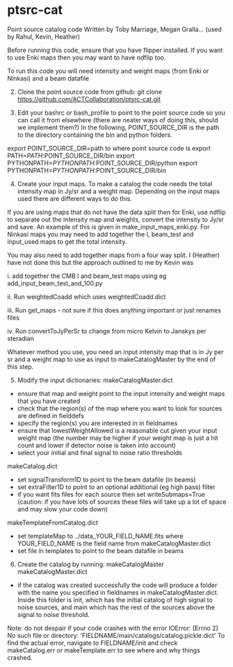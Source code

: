 # ptsrc-cat
Point source catalog code
Written by Toby Marriage, Megan Gralla... (used by Rahul, Kevin, Heather)

Before running this code, ensure that you have flipper installed. 
If you want to use Enki maps then you may want to have ndflip too.

To run this code you will need intensity and weight maps (from Enki or Ninkasi) 
and a beam datafile


2. Clone the point source code from github:
git clone https://github.com/ACTCollaboration/ptsrc-cat.git


3. Edit your bashrc or bash_profile to point to the point source code so you
can call it from elsewhere
(there are neater ways of doing this, should we implement them?)
In the following, POINT_SOURCE_DIR is the path to the directory containing the
bin and python folders.

export POINT_SOURCE_DIR=path to where point source code is
export PATH=$PATH:$POINT_SOURCE_DIR/bin
export PYTHONPATH=$PYTHONPATH:$POINT_SOURCE_DIR/python
export PYTHONPATH=$PYTHONPATH:$POINT_SOURCE_DIR/bin


4. Create your input maps. To make a catalog the code needs the total
intensity map in Jy/sr and a weight map. Depending on the input maps used
there are different ways to do this.

If you are using maps that do not have the data split then for Enki, use ndflip
to separate out the intensity map and weights, convert the intensity to Jy/sr
and save. An example of this is given in make_input_maps_enki.py. For Ninkasi
maps you may need to add together the I, beam_test and input_used maps to get
the total intensity.

You may also need to add together maps from a four way split. I (Heather) have
not done this but the approach outlined to me by Kevin was

i. add together the CMB I and beam_test maps using eg add_input_beam_test_and_100.py

ii. Run weightedCoadd which uses weightedCoadd.dict

iii. Run get_maps - not sure if this does anything important or just renames files

iv. Run convertToJyPerSr to change from micro Kelvin to Janskys per steradian

Whatever method you use, you need an input intensity map that is in Jy per sr
and a weight map to use as input to makeCatalogMaster by the end of this step.


5. Modify the input dictionaries:
makeCatalogMaster.dict
  - ensure that map and weight point to the input intensity and weight
    maps that you have created
  - check that the region(s) of the map where you want to look for sources
    are defined in fielddefs
  - specify the region(s) you are interested in in fieldnames
  - ensure that lowestWeightAllowed is a reasonable cut given your input
    weight map (the number may be higher if your weight map is just a
    hit count and lower if detector noise is taken into account)
  - select your initial and final signal to noise ratio thresholds

makeCatalog.dict
  - set signalTransform1D to point to the beam datafile (in beams)
  - set extraFilter1D to point to an optional additional (eg high pass) filter
  - if you want fits files for each source then set writeSubmaps=True
    (caution: if you have lots of sources these files will take up a lot
    of space and may slow your code down)

makeTemplateFromCatalog.dict
  - set templateMap to ../data_YOUR_FIELD_NAME.fits
    where YOUR_FIELD_NAME is the field name from makeCatalogMaster.dict
  - set file in templates to point to the beam datafile in beams


6. Create the catalog by running:
makeCatalogMaster makeCatalogMaster.dict

  - if the catalog was created successfully the code will produce a folder
    with the name you specified in fieldnames in makeCatalogMaster.dict.
    Inside this folder is init, which has the initial catalog of high signal to
    noise sources, and main which has the rest of the sources above the signal
    to noise threshold.

Note: do not despair if your code crashes with the error
IOError: [Errno 2] No such file or directory: 'FIELDNAME/main/catalogs/catalog.pickle.dict'
To find the actual error, navigate to FIELDNAME/init and check makeCatalog.err
or makeTemplate.err to see where and why things crashed.
